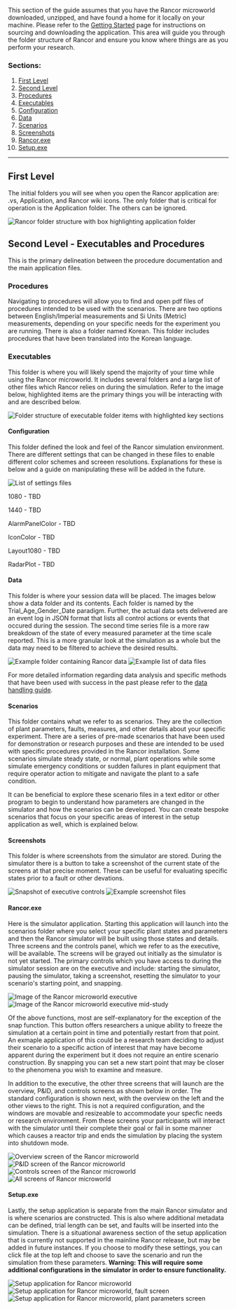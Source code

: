 This section of the guide assumes that you have the Rancor microworld downloaded, unzipped, and have found a home for it locally on your machine. Please refer to the [Getting Started](https://github.com/rogerlew/rancor-release/wiki/Getting-Started) page for instructions on sourcing and downloading the application. This area will guide you through the folder structure of Rancor and ensure you know where things are as you perform your research.

### Sections:
1. [First Level](#First-level)
2. [Second Level](#Second-Level)
3. [Procedures](#Procedures)
4. [Executables](#Executables)
5. [Configuration](#Configuration)
6. [Data](#Data)
7. [Scenarios](#Scenarios)
8. [Screenshots](#screenshots)
9. [Rancor.exe](#Rancor.exe)
10. [Setup.exe](#Setup.exe)
***


## First Level
The initial folders you will see when you open the Rancor application are: .vs, Application, and Rancor wiki icons. The only folder that is critical for operation is the Application folder. The others can be ignored.

![Rancor folder structure with box highlighting application folder](https://github.com/rogerlew/rancor-release/blob/master/Rancor_images/Rancor_top_level_folder_structure.PNG)

## Second Level - Executables and Procedures
This is the primary delineation between the procedure documentation and the main application files. 

### Procedures
Navigating to procedures will allow you to find and open pdf files of procedures intended to be used with the scenarios. There are two options between English/Imperial measurements and Si Units (Metric) measurements, depending on your specific needs for the experiment you are running. There is also a folder named Korean. This folder includes procedures that have been translated into the Korean language.

### Executables
This folder is where you will likely spend the majority of your time while using the Rancor microworld. It includes several folders and a large list of other files which Rancor relies on during the simulation. Refer to the image below, highlighted items are the primary things you will be interacting with and are described below. 

![Folder structure of executable folder items with highlighted key sections](https://github.com/rogerlew/rancor-release/blob/master/Rancor_images/Rancor_second_level_highlights.png)

#### Configuration
This folder defined the look and feel of the Rancor simulation environment. There are different settings that can be changed in these files to enable different color schemes and screeen resolutions. Explanations for these is below and a guide on manipulating these will be added in the future.

![List of settings files](https://github.com/rogerlew/rancor-release/blob/master/Rancor_images/Rancor_configuration_inifiles.PNG)

1080 - TBD

1440 - TBD

AlarmPanelColor - TBD

IconColor - TBD

Layout1080 - TBD

RadarPlot - TBD

#### Data
This folder is where your session data will be placed. The images below show a data folder and its contents. Each folder is named by the Trial_Age_Gender_Date paradigm. Further, the actual data sets delivered are an event log in JSON format that lists all control actions or events that occured during the session. The second time series file is a more raw breakdown of the state of every measured parameter at the time scale reported. This is a more granular look at the simulation as a whole but the data may need to be filtered to achieve the desired results.

![Example folder containing Rancor data](https://github.com/rogerlew/rancor-release/blob/master/Rancor_images/Rancor_data_example_folder.PNG)
![Example list of data files](https://github.com/rogerlew/rancor-release/blob/master/Rancor_images/Rancor_data_example_files.PNG)

For more detailed information regarding data analysis and specific methods that have been used with success in the past please refer to the [data handling guide](https://github.com/rogerlew/rancor-release/wiki/Handling-the-data).

#### Scenarios
This folder contains what we refer to as scenarios. They are the collection of plant parameters, faults, measures, and other details about your specific experiment. There are a series of pre-made scenarios that have been used for demonstration or research purposes and these are intended to be used with specific procedures provided in the Rancor installation. Some scenarios simulate steady state, or normal, plant operations while some simulate emergency conditions or sudden failures in plant equipment that require operator action to mitigate and navigate the plant to a safe condition. 

It can be beneficial to explore these scenario files in a text editor or other program to begin to understand how parameters are changed in the simulator and how the scenarios can be developed. You can create bespoke scenarios that focus on your specific areas of interest in the setup application as well, which is explained below.

#### Screenshots
This folder is where screenshots from the simulator are stored. During the simulator there is a button to take a screenshot of the current state of the screens at that precise moment. These can be useful for evaluating specific states prior to a fault or other devations.

![Snapshot of executive controls](https://github.com/rogerlew/rancor-release/blob/master/Rancor_images/Rancor_default_executive.PNG)
![Example screenshot files](https://github.com/rogerlew/rancor-release/blob/master/Rancor_images/Rancor_Screenshots_folder_example.PNG)

#### Rancor.exe
Here is the simulator application. Starting this application will launch into the scenarios folder where you select your specific plant states and parameters and then the Rancor simulator will be built using those states and details. Three screens and the controls panel, which we refer to as the executive, will be available. The screens will be grayed out initially as the simulator is not yet started. The primary controls which you have access to during the simulator session are on the executive and include: starting the simulator, pausing the simulator, taking a screenshot, resetting the simulator to your scenario's starting point, and snapping. 

![Image of the Rancor microworld executive](https://github.com/rogerlew/rancor-release/blob/master/Rancor_images/Rancor_default_executive.PNG)
![Image of the Rancor microworld executive mid-study](https://github.com/rogerlew/rancor-release/blob/master/Rancor_images/Rancor_filled_executive.PNG)

Of the above functions, most are self-explanatory for the exception of the snap function. This button offers researchers a unique ability to freeze the simulation at a certain point in time and potentially restart from that point. An exmaple application of this could be a research team deciding to adjust their scenario to a specific action of interest that may have become apparent during the experiment but it does not require an entire scenario construction. By snapping you can set a new start point that may be closer to the phenomena you wish to examine and measure. 

In addition to the executive, the other three screens that will launch are the overview, P&ID, and controls screens as shown below in order. The standard configuration is shown next, with the overview on the left and the other views to the right. This is not a required configuration, and the windows are movable and resizeable to accommodate your specfic needs or research environment. From these screens your participants will interact with the simulator until their complete their goal or fail in some manner which causes a reactor trip and ends the simulation by placing the system into shutdown mode.

![Overview screen of the Rancor microworld](https://github.com/rogerlew/rancor-release/blob/master/Rancor_images/Rancor_full_overview.PNG)
![P&ID screen of the Rancor microworld](https://github.com/rogerlew/rancor-release/blob/master/Rancor_images/Rancor_PID.PNG)
![Controls screen of the Rancor microworld](https://github.com/rogerlew/rancor-release/blob/master/Rancor_images/Rancor_controls.PNG)
![All screens of Rancor microworld](https://github.com/rogerlew/rancor-release/blob/master/Rancor_images/Rancor_All_Screens.PNG)

#### Setup.exe
Lastly, the setup application is separate from the main Rancor simulator and is where scenarios are constructed. This is also where additional metadata can be defined, trial length can be set, and faults will be inserted into the simulation. There is a situational awareness section of the setup application that is currently not supported in the mainline Rancor release, but may be added in future instances. If you choose to modify these settings, you can click file at the top left and choose to save the scenario and run the simulation from these parameters. **Warning: This will require some additional configurations in the simulator in order to ensure functionality.**

![Setup application for Rancor microworld](https://github.com/rogerlew/rancor-release/blob/master/Rancor_images/Rancor_setup_landing.PNG)
![Setup application for Rancor microworld, fault screen](https://github.com/rogerlew/rancor-release/blob/master/Rancor_images/Rancor_setup_faults.PNG)
![Setup application for Rancor microworld, plant parameters screen](https://github.com/rogerlew/rancor-release/blob/master/Rancor_images/Rancor_setup_plant_tab.PNG)